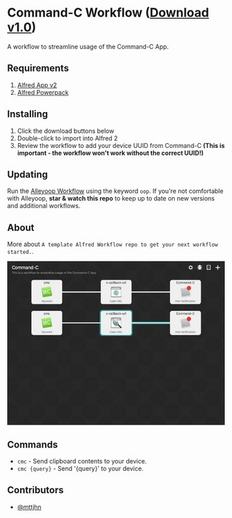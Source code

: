 Command-C Workflow ([Download v1.0](https://raw.github.com/mttjhn/alfred-commandc-workflow/master/Command-C%20Workflow.alfredworkflow))
=====================

A workflow to streamline usage of the Command-C App.

## Requirements
1. [Alfred App v2](http://www.alfredapp.com/#download)
1. [Alfred Powerpack](https://buy.alfredapp.com/)

## Installing
1. Click the download buttons below
2. Double-click to import into Alfred 2
3. Review the workflow to add your device UUID from Command-C **(This is important - the workflow won't work without the correct UUID!)**

## Updating
Run the [Alleyoop Workflow](http://www.alfredforum.com/topic/1582-alleyoop-update-alfred-workflows/) using the keyword `oop`. If you're not comfortable with Alleyoop, **star & watch this repo** to keep up to date on new versions and additional workflows.

## About
More about `A template Alfred Workflow repo to get your next workflow started.`.

![alt text][alfred]

## Commands
- `cmc` - Send clipboard contents to your device.
- `cmc {query}` - Send '{query}' to your device.

## Contributors
- [@mttjhn](https://github.com/mttjhn)

[alfred]: ./screenshots/alfred.png "Blank Workflow"